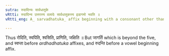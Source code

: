 ```yaml
---
sutra: रुदादिभ्यः सार्वधातुके
vRtti: रुदादिभ्य उत्तरस्य वलादेः सार्वधातुकस्य इडागमो भवति ॥
vRtti_eng: A_ sarvadhatuka_ affix beginning with a consonant other than a य, gets the augment इट् after the root रुद् and the four that follow it (_Adadi_ 58-62)

---
```

Thus रोदिति, स्वपिति, श्वसिति, प्राणिति, जक्षिति ॥ But जागर्ति which is beyond the five, and स्वप्ता before _ardhadhatuka_ affixes, and रुदन्ति before a vowel beginning affix.